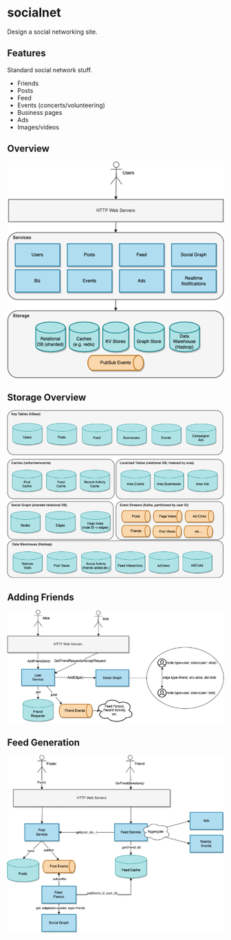 # socialnet

Design a social networking site.

## Features

Standard social network stuff.

* Friends
* Posts
* Feed
* Events (concerts/volunteering)
* Business pages
* Ads
* Images/videos

## Overview

![overview](diagrams/socialnet_overview.png)

## Storage Overview

![storage](diagrams/socialnet_storage.png)

## Adding Friends

![friends](diagrams/socialnet_friends.png)

## Feed Generation

![feed](diagrams/socialnet_feed.png)
